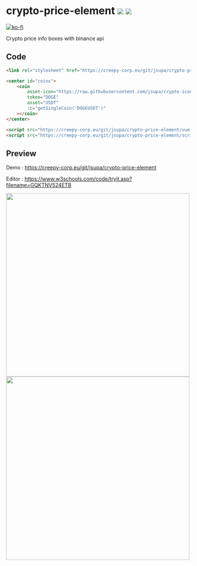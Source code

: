 # crypto-price-element <img src="https://visitor-badge.glitch.me/badge?page_id=jsupa.crypto-price-element"> <img src="https://wakatime.com/badge/github/jsupa/crypto-price-element.svg">

[![ko-fi](https://ko-fi.com/img/githubbutton_sm.svg)](https://ko-fi.com/Y8Y246Y0V)

Crypto price info boxes with binance api

## Code

```html
<link rel="stylesheet" href="https://creepy-corp.eu/git/jsupa/crypto-price-element/style.css"/>

<center id="coins">
    <coin
        asset-icon="https://raw.githubusercontent.com/jsupa/crypto-icons/main/icons/doge.png"
        token="DOGE"
        asset="USDT"
        :c="getSingleCoin('DOGEUSDT')"
    ></coin>
</center>

<script src="https://creepy-corp.eu/git/jsupa/crypto-price-element/vue.min.js"></script>
<script src="https://creepy-corp.eu/git/jsupa/crypto-price-element/script.js"></script>

```

## Preview

Demo : https://creepy-corp.eu/git/jsupa/crypto-price-element

Editor : https://www.w3schools.com/code/tryit.asp?filename=GQKTNV524ETB

<img src="https://creepy-corp.eu/git/jsupa/crypto-price-element/crypto-price-element-template-code.png" width="500px">
<img src="https://creepy-corp.eu/git/jsupa/crypto-price-element/crypto-price-element-preview.png" width="500px">
